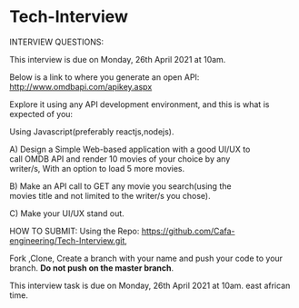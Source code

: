 # Tech-Interview

INTERVIEW QUESTIONS:

This interview is due on Monday, 26th April 2021 at 10am.

Below is a link to where you generate an open API:
http://www.omdbapi.com/apikey.aspx

Explore it using any API development environment, and this is what is expected of you:

Using Javascript(preferably reactjs,nodejs).

A) Design a Simple Web-based application with a good UI/UX to   
   call OMDB API and render 10 movies of your choice by any     
   writer/s, With an option to load 5 more movies. 

B) Make an API call to GET any movie you search(using the     
   movies title and not limited to the writer/s you chose). 

C) Make your UI/UX stand out.

 
HOW TO SUBMIT:
Using the Repo: 
https://github.com/Cafa-engineering/Tech-Interview.git,

Fork ,Clone, Create a branch with your name and push your code to your branch.
**Do not push on the master branch**.

This interview task is due on Monday, 26th April 2021 at 10am. east african time.


